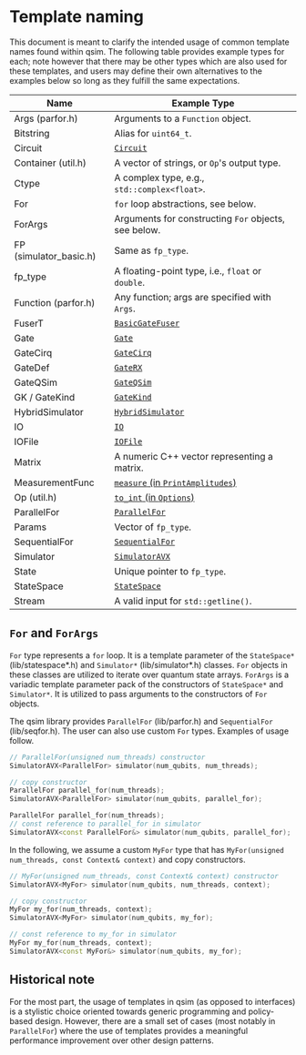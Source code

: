 # Template naming

This document is meant to clarify the intended usage of common template names
found within qsim. The following table provides example types for each; note
however that there may be other types which are also used for these templates,
and users may define their own alternatives to the examples below so long as
they fulfill the same expectations.

| Name                    |  Example Type                                     |
| ------------------------|---------------------------------------------------|
| Args (parfor.h)         | Arguments to a `Function` object.                 |
| Bitstring               | Alias for `uint64_t`.                             |
| Circuit                 | [`Circuit`](https://github.com/quantumlib/qsim/tree/main/lib/circuit.h)                        |
| Container (util.h)      | A vector of strings, or `Op`'s output type.       |
| Ctype                   | A complex type, e.g., `std::complex<float>`.      |
| For                     | `for` loop abstractions, see below.               |
| ForArgs                 | Arguments for constructing `For` objects, see below. |
| FP (simulator_basic.h)  | Same as `fp_type`.                                |
| fp_type                 | A floating-point type, i.e., `float` or `double`. |
| Function (parfor.h)     | Any function; args are specified with `Args`.     |
| FuserT                  | [`BasicGateFuser`](https://github.com/quantumlib/qsim/tree/main/lib/fuser_basic.h)             |
| Gate                    | [`Gate`](https://github.com/quantumlib/qsim/tree/main/lib/gate.h)                              |
| GateCirq                | [`GateCirq`](https://github.com/quantumlib/qsim/tree/main/lib/gates_cirq.h)                    |
| GateDef                 | [`GateRX`](https://github.com/quantumlib/qsim/tree/main/lib/gate.h)                            |
| GateQSim                | [`GateQSim`](https://github.com/quantumlib/qsim/tree/main/lib/gates_qsim.h)                    |
| GK / GateKind           | [`GateKind`](https://github.com/quantumlib/qsim/tree/main/lib/gate.h)                          |
| HybridSimulator         | [`HybridSimulator`](https://github.com/quantumlib/qsim/tree/main/lib/hybrid.h)                 |
| IO                      | [`IO`](https://github.com/quantumlib/qsim/tree/main/lib/io.h)                                  |
| IOFile                  | [`IOFile`](https://github.com/quantumlib/qsim/tree/main/lib/io_file.h)                         |
| Matrix                  | A numeric C++ vector representing a matrix.       |
| MeasurementFunc         | [`measure` (in `PrintAmplitudes`)](https://github.com/quantumlib/qsim/tree/main/apps/qsim_base.cc) |
| Op (util.h)             | [`to_int` (in `Options`)](https://github.com/quantumlib/qsim/tree/main/apps/qsim_amplitudes.cc)    |
| ParallelFor             | [`ParallelFor`](https://github.com/quantumlib/qsim/tree/main/lib/parfor.h)                     |
| Params                  | Vector of `fp_type`.                              |
| SequentialFor           | [`SequentialFor`](https://github.com/quantumlib/qsim/tree/main/lib/seqfor.h)                   |
| Simulator               | [`SimulatorAVX`](https://github.com/quantumlib/qsim/tree/main/lib/simulator_avx.h)             |
| State                   | Unique pointer to `fp_type`.                      |
| StateSpace              | [`StateSpace`](https://github.com/quantumlib/qsim/tree/main/lib/statespace.h)                  |
| Stream                  | A valid input for `std::getline()`.               |

## `For` and `ForArgs`

`For` type represents a `for` loop. It is a template parameter of the
`StateSpace*` (lib/statespace*.h) and `Simulator*` (lib/simulator*.h) classes.
`For` objects in these classes are utilized to iterate over quantum state
arrays. `ForArgs` is a variadic template parameter pack of the constructors
of `StateSpace*` and `Simulator*`. It is utilized to pass arguments to the
constructors of `For` objects.

The qsim library provides `ParallelFor` (lib/parfor.h) and `SequentialFor`
(lib/seqfor.h). The user can also use custom `For` types. Examples of usage
follow.

```C++
// ParallelFor(unsigned num_threads) constructor
SimulatorAVX<ParallelFor> simulator(num_qubits, num_threads);
```
```C++
// copy constructor
ParallelFor parallel_for(num_threads);
SimulatorAVX<ParallelFor> simulator(num_qubits, parallel_for);
```
```C++
ParallelFor parallel_for(num_threads);
// const reference to parallel_for in simulator
SimulatorAVX<const ParallelFor&> simulator(num_qubits, parallel_for);
```
In the following, we assume a custom `MyFor` type that has
`MyFor(unsigned num_threads, const Context& context)` and copy constructors.

```C++
// MyFor(unsigned num_threads, const Context& context) constructor
SimulatorAVX<MyFor> simulator(num_qubits, num_threads, context);
```
```C++
// copy constructor
MyFor my_for(num_threads, context);
SimulatorAVX<MyFor> simulator(num_qubits, my_for);
```
```C++
// const reference to my_for in simulator
MyFor my_for(num_threads, context);
SimulatorAVX<const MyFor&> simulator(num_qubits, my_for);
```

## Historical note

For the most part, the usage of templates in qsim (as opposed to interfaces) is
a stylistic choice oriented towards generic programming and policy-based design.
However, there are a small set of cases (most notably in `ParallelFor`) where
the use of templates provides a meaningful performance improvement over other
design patterns.
